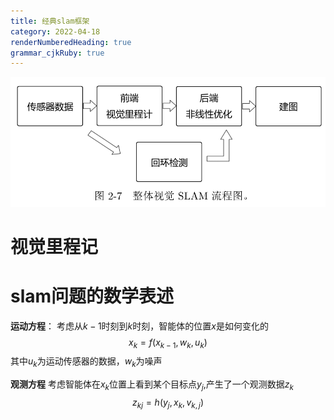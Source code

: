 ```yaml
---
title: 经典slam框架
category: 2022-04-18
renderNumberedHeading: true
grammar_cjkRuby: true
---
```


![enter description here](./images/1650262060452.png)
# 视觉里程记

# slam问题的数学表述
**运动方程**：
考虑从$k-1$时刻到$k$时刻，智能体的位置$x$是如何变化的
$$x_k=f(x_{k-1},w_k,u_k)$$
其中$u_k$为运动传感器的数据，$w_k$为噪声

**观测方程**
考虑智能体在$x_k$位置上看到某个目标点$y_j$,产生了一个观测数据$z_{k}$
$$z_{kj}=h(y_j,x_k,v_{k,j})$$